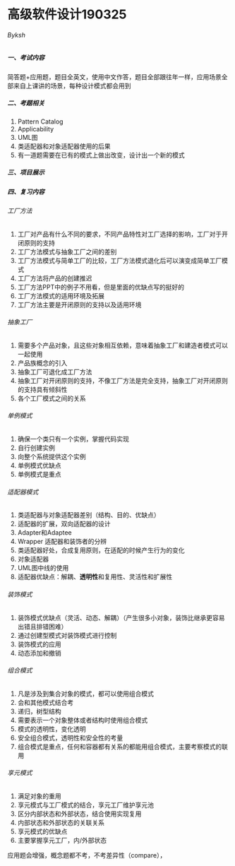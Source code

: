 # 高级软件设计190325

###### Byksh

##### 一、考试内容

​	简答题+应用题，题目全英文，使用中文作答，题目全部跟往年一样，应用场景全部来自上课讲的场景，每种设计模式都会用到

##### 二、考题相关

1. Pattern Catalog
2. Applicability
3. UML图
4. 类适配器和对象适配器使用的后果
5. 有一道题需要在已有的模式上做出改变，设计出一个新的模式

##### 三、项目展示

##### 四、复习内容

###### 工厂方法

1. 工厂对产品有什么不同的要求，不同产品特性对工厂选择的影响，工厂对于开闭原则的支持
2. 工厂方法模式与抽象工厂之间的差别
3. 工厂方法模式与简单工厂的比较，工厂方法模式退化后可以演变成简单工厂模式
4. 工厂方法将产品的创建推迟
5. 工厂方法PPT中的例子不用看，但是里面的优缺点写的挺好的
6. 工厂方法模式的适用环境及拓展
7. 工厂方法主要是开闭原则的支持以及适用环境

###### 抽象工厂

1. 需要多个产品对象，且这些对象相互依赖，意味着抽象工厂和建造者模式可以一起使用
2. 产品族概念的引入
3. 抽象工厂可退化成工厂方法
4. 抽象工厂对开闭原则的支持，不像工厂方法是完全支持，抽象工厂对开闭原则的支持具有倾斜性
5. 各个工厂模式之间的关系

###### 单例模式

1. 确保一个类只有一个实例，掌握代码实现
2. 自行创建实例
3. 向整个系统提供这个实例
4. 单例模式优缺点
5. 单例模式是重点

###### 适配器模式

1. 类适配器与对象适配器差别（结构、目的、优缺点）
2. 适配器的扩展，双向适配器的设计
3. Adapter和Adaptee
4. Wrapper 适配器和装饰者的分辨
5. 类适配器好处，合成复用原则，在适配的时候产生行为的变化
6. 对象适配器
7. UML图中线的使用
8. 适配器优缺点：解耦、**透明性**和复用性、灵活性和扩展性

###### 装饰模式

1. 装饰模式优缺点（灵活、动态、解耦）（产生很多小对象，装饰比继承更容易出错且排错困难）
2. 通过创建型模式对装饰模式进行控制
3. 装饰模式的应用
4. 动态添加和撤销

###### 组合模式

1. 凡是涉及到集合对象的模式，都可以使用组合模式
2. 会和其他模式结合考
3. 递归，树型结构
4. 需要表示一个对象整体或者结构时使用组合模式
5. 模式的透明性，变化透明
6. 安全组合模式，透明性和安全性的考量
7. 组合模式是重点，任何和容器都有关系的都能用组合模式，主要考察模式的联用

###### 享元模式

1. 满足对象的重用
2. 享元模式与工厂模式的结合，享元工厂维护享元池
3. 区分内部状态和外部状态，结合使用实现复用
4. 内部状态和外部状态的关联关系
5. 享元模式的优缺点
6. 主要掌握享元工厂，内/外部状态



应用题会增强，概念题都不考，不考差异性（compare），

